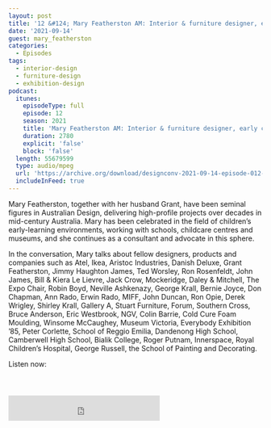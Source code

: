 ```yaml
---
layout: post
title: '12 &#124; Mary Featherston AM: Interior & furniture designer, early childhood environmental designer'
date: '2021-09-14'
guest: mary_featherston
categories:
  - Episodes
tags:
  - interior-design
  - furniture-design
  - exhibition-design
podcast:
  itunes:
    episodeType: full
    episode: 12
    season: 2021
    title: 'Mary Featherston AM: Interior & furniture designer, early childhood environmental designer'
    duration: 2780
    explicit: 'false'
    block: 'false'
  length: 55679599
  type: audio/mpeg
  url: 'https://archive.org/download/designconv-2021-09-14-episode-012-mary-featherston/2021-09-14-episode-012-mary-featherston.mp3'
  includeInFeed: true
---
```


Mary Featherston, together with her husband Grant, have been seminal figures in
Australian Design, delivering high-profile projects over decades in mid-century
Australia. Mary has been celebrated in the field of children’s early-learning
environments, working with schools, childcare centres and museums, and she
continues as a consultant and advocate in this sphere.

In the conversation, Mary talks about fellow designers, products and companies
such as Atel, Ikea, Aristoc Industries, Danish Deluxe, Grant Featherston, Jimmy
Haughton James, Ted Worsley, Ron Rosenfeldt, John James, Bill & Kiera Le Lievre,
Jack Crow, Mockeridge, Daley & Mitchell, The Expo Chair, Robin Boyd, Neville
Ashkenazy, George Krall, Bernie Joyce, Don Chapman, Ann Rado, Erwin Rado, MIFF,
John Duncan, Ron Opie, Derek Wrigley, Shirley Krall, Gallery A, Stuart
Furniture, Forum, Southern Cross, Bruce Anderson, Eric Westbrook, NGV, Colin
Barrie, Cold Cure Foam Moulding, Winsome McCaughey, Museum Victoria, Everybody
Exhibition ’85, Peter Corlette, School of Reggio Emilia, Dandenong High
School, Camberwell High School, Bialik College, Roger Putnam, Innerspace, Royal
Children’s Hospital, George Russell, the School of Painting and Decorating.

Listen now:
<div class="responsive-embed" style="padding-top: 8%;">
  <!--suppress HtmlUnknownAttribute, HtmlDeprecatedAttribute -->
  <iframe src="https://archive.org/embed/designconv-2021-09-14-episode-012-mary-featherston" class="responsive-embed-item" height="50" frameborder="0" webkitallowfullscreen="true" mozallowfullscreen="true" allowfullscreen></iframe>
</div>
